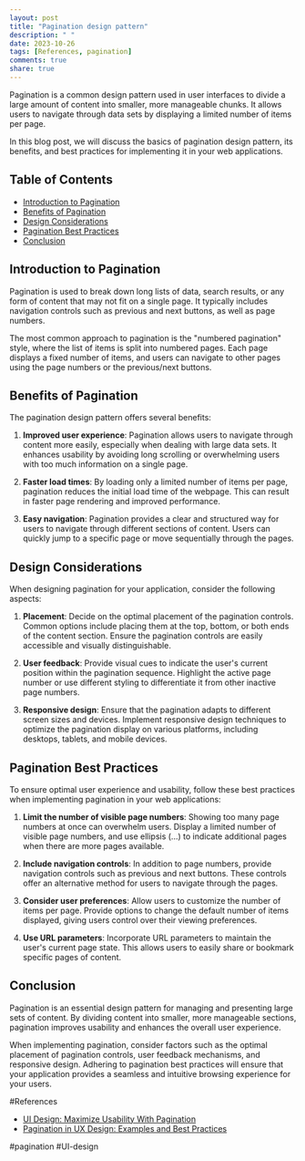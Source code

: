 ```yaml
---
layout: post
title: "Pagination design pattern"
description: " "
date: 2023-10-26
tags: [References, pagination]
comments: true
share: true
---
```


Pagination is a common design pattern used in user interfaces to divide a large amount of content into smaller, more manageable chunks. It allows users to navigate through data sets by displaying a limited number of items per page.

In this blog post, we will discuss the basics of pagination design pattern, its benefits, and best practices for implementing it in your web applications.

## Table of Contents
- [Introduction to Pagination](#introduction-to-pagination)
- [Benefits of Pagination](#benefits-of-pagination)
- [Design Considerations](#design-considerations)
- [Pagination Best Practices](#pagination-best-practices)
- [Conclusion](#conclusion)

## Introduction to Pagination

Pagination is used to break down long lists of data, search results, or any form of content that may not fit on a single page. It typically includes navigation controls such as previous and next buttons, as well as page numbers.

The most common approach to pagination is the "numbered pagination" style, where the list of items is split into numbered pages. Each page displays a fixed number of items, and users can navigate to other pages using the page numbers or the previous/next buttons.

## Benefits of Pagination

The pagination design pattern offers several benefits:

1. **Improved user experience**: Pagination allows users to navigate through content more easily, especially when dealing with large data sets. It enhances usability by avoiding long scrolling or overwhelming users with too much information on a single page.
   
2. **Faster load times**: By loading only a limited number of items per page, pagination reduces the initial load time of the webpage. This can result in faster page rendering and improved performance.
  
3. **Easy navigation**: Pagination provides a clear and structured way for users to navigate through different sections of content. Users can quickly jump to a specific page or move sequentially through the pages.

## Design Considerations

When designing pagination for your application, consider the following aspects:

1. **Placement**: Decide on the optimal placement of the pagination controls. Common options include placing them at the top, bottom, or both ends of the content section. Ensure the pagination controls are easily accessible and visually distinguishable.

2. **User feedback**: Provide visual cues to indicate the user's current position within the pagination sequence. Highlight the active page number or use different styling to differentiate it from other inactive page numbers.

3. **Responsive design**: Ensure that the pagination adapts to different screen sizes and devices. Implement responsive design techniques to optimize the pagination display on various platforms, including desktops, tablets, and mobile devices.

## Pagination Best Practices

To ensure optimal user experience and usability, follow these best practices when implementing pagination in your web applications:

1. **Limit the number of visible page numbers**: Showing too many page numbers at once can overwhelm users. Display a limited number of visible page numbers, and use ellipsis (...) to indicate additional pages when there are more pages available.

2. **Include navigation controls**: In addition to page numbers, provide navigation controls such as previous and next buttons. These controls offer an alternative method for users to navigate through the pages.

3. **Consider user preferences**: Allow users to customize the number of items per page. Provide options to change the default number of items displayed, giving users control over their viewing preferences.

4. **Use URL parameters**: Incorporate URL parameters to maintain the user's current page state. This allows users to easily share or bookmark specific pages of content.

## Conclusion

Pagination is an essential design pattern for managing and presenting large sets of content. By dividing content into smaller, more manageable sections, pagination improves usability and enhances the overall user experience.

When implementing pagination, consider factors such as the optimal placement of pagination controls, user feedback mechanisms, and responsive design. Adhering to pagination best practices will ensure that your application provides a seamless and intuitive browsing experience for your users.

#References
- [UI Design: Maximize Usability With Pagination](https://www.toptal.com/designers/e-commerce/pagination-ui-design)
- [Pagination in UX Design: Examples and Best Practices](https://uxdesign.cc/pagination-in-ux-design-examples-and-best-practices-31d076682f1b)

#pagination #UI-design